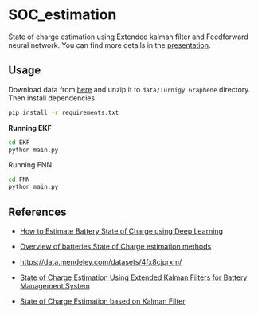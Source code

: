 # SOC_estimation

State of charge estimation using Extended kalman filter and Feedforward neural network. You can find more details in the [presentation](SOC_Estimation.pdf).

## Usage

Download data from [here](https://data.mendeley.com/datasets/4fx8cjprxm/1) and unzip it to `data/Turnigy Graphene` directory. Then install dependencies.

```bash
pip install -r requirements.txt
```

**Running EKF**

```bash
cd EKF
python main.py
```

Running FNN

```bash
cd FNN
python main.py
```

## References

- [How to Estimate Battery State of Charge using Deep Learning](https://www.youtube.com/playlist?list=PLn8PRpmsu08qEaoBNHa16bPASDDKNBQI0)

- [Overview of batteries State of Charge estimation methods](https://www.sciencedirect.com/science/article/pii/S2352146519301905/pdf?md5=e1eaca1e8655197f259bcf88b4e9e47f&pid=1-s2.0-S2352146519301905-main.pdf)

- https://data.mendeley.com/datasets/4fx8cjprxm/

- [State of Charge Estimation Using Extended Kalman Filters for Battery Management System](https://energy.stanford.edu/sites/g/files/sbiybj9971/f/taborelli_onori_ievc.pdf)

- [State of Charge Estimation based on Kalman Filter](https://in.mathworks.com/matlabcentral/fileexchange/90381-state-of-charge-estimation-function-based-on-kalman-filter)